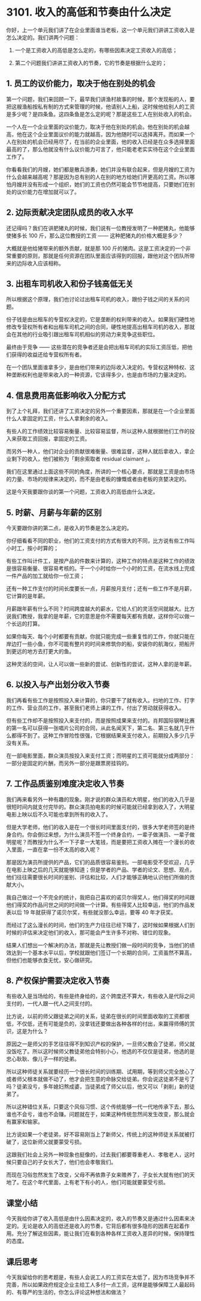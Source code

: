 # 3101. 收入的高低和节奏由什么决定

你好，上一个单元我们讲了在企业里面谁当老板，这一个单元我们讲讲工资收入是怎么决定的。我们讲两个问题：

1. 一个是工资收入的高低是怎么定的，有哪些因素决定工资收入的高低；

2. 第二个问题我们讲讲工资收入的节奏，它的节奏是根据什么定的；

## 1. 员工的议价能力，取决于他在别处的机会

第一个问题，我们来回顾一下，最早我们讲渔村故事的时候，那个发现船的人，要把这艘渔船按私有制的方式来管理的时候，他请别人上船，这时候他给别人的工资是多少呢？是四条鱼。这四条鱼是怎么定的呢？那是这些工人在别处收入的机会。

一个人在一个企业里面的议价能力，取决于他在别处的机会。他在别处的机会越高，他在这个企业里面议价的能力就越高，因为他随时可以选择离开。而如果一个人在别处的机会已经用尽了，在当前的企业里面，他的收入已经是在众多选择里面最高的了，那么他就没有什么议价能力可言了，他只能老老实实待在这个企业里面工作了。

你看看我们的月嫂，她们都是散兵游勇，她们并没有联合起来，但是月嫂的工资为什么会越来越高呢？那是因为总有别的人在别的地方给她们开更高的工资。所以哪怕月嫂并没有形成一个组织，她们的工资也仍然可能会节节地提高，只要她们在别处的议价能力在增加就可以了。

## 2. 边际贡献决定团队成员的收入水平

还记得吗？我们在讲肥猪丸的时候，我们说有一位教授发明了一种肥猪丸，他能够使猪多长 100 斤，那么这位教授的工资 —— 这种肥猪丸的价格大概是多少？

大概就是他给猪带来的额外贡献，就是那 100 斤的猪肉。这是工资决定的一个非常重要的原则，那就是任何资源在团队里面应该得到的回报，跟他对这个团队所带来的边际收入应该相称。

## 3. 出租车司机收入和份子钱高低无关

所以根据这个原理，我们也讨论过出租车司机的收入，跟份子钱之间的关系的问题。

份子钱是由出租车的专营权决定的，它是垄断的权利带来的收入。如果我们硬性地修改专营权所有者和出租车司机之间的合同，硬性地提高出租车司机的收入，那就会在其他的行业吸引跟出租车司机相似的劳动力来竞争这些职位。

最终由于竞争 —— 这些潜在的竞争者还是会把出租车司机的实际工资压低，把他们获得的收益还给专营权所有者。

在一个团队里面谁拿多少，是由他们带来的边际收入决定的。专营权这种特权、这种垄断权利也是带来收入的一种资源，它该得多少，也是由市场的力量决定的。

## 4. 信息费用高低影响收入分配方式

到了上个礼拜，我们还讲了工资决定的另外一个重要因素，那就是在一个企业里面什么人拿固定的工资，什么人拿剩余的收入。

有些人的工作绩效比较容易衡量、比较容易监督，所以这种人就根据他们工作的投入来获取工资回报，拿固定的工资。

而另外一种人，他们对企业的贡献很难衡量、很难监督，这种人就后拿收入，拿企业剩下的收入，他们被称为「剩余索取者 residual claimant 」。

我们在这里通过上面这些不同的角度，所讲的一个核心要点，那就是工资是由市场的力量、市场的规律来决定的，而不是由老板的慷慨或者由老板的贪婪决定的。

这是今天我要跟你谈的第一个问题，工资收入的高低由什么决定。

## 5. 时薪、月薪与年薪的区别

今天要跟你讲的第二点，是收入的节奏是怎么决定的。

你仔细看看不同的职业，他们的工资支付的方式有很大的不同，比方说有些工作叫小时工，按小时算的；

有些工作叫计件工，是按产品的件数来计算的，这种工作的特点是这种工作的绩效是很容易衡量、很容易考核的。干一个小时给你一个小时的工资，在流水线上完成一件产品的加工就给你一份工资；

还有一种工作支付的时间长度要长一点，月薪按月支付；还有一些工作不是月薪，它计算的是年薪。

月薪跟年薪有什么不同？时间跨度越大的薪水，它给人们的灵活空间就越大。比方说我们教授，我拿的是年薪，它的意思是你不需要每天都有贡献，这样你可以做一个长远的打算。

如果你每天、每个小时都要有贡献，你就只能完成一些重复性的工作，你就只能在岸边打一些小鱼，你不可能有整片的时间来修筑你的船，安装你的航海仪，把船开到更远的地方去打更大的鱼。

这种灵活的空间，让人可以做一些新的尝试、创新性的尝试，这种人拿的是年薪。

## 6. 以投入与产出划分收入节奏

我们再看有些工作是按照投入来计算的，你只要干了就有收入。扫地的工作、打字的工作、营业员的工作，甚至我们老师上课的工作，付出了劳动就获得收入。

但有些工作却不是按照投入来支付的，而是按照成果来支付的。肖邦国际钢琴比赛的第一名可以获得一张唱片公司的合同，从此名闻天下，第二名、第三名就几乎什么都得不到了。这种工作冒险性很强，它根据结果来支付收入，前期投入多少几乎没有关系。

在一部电影里面，群众演员按投入来支付工资；而明星的工资可能就分成两部分：一部分是固定的片酬，而另外一部分是跟票房挂钩的。

## 7. 工作品质鉴别难度决定收入节奏

我们再来看另外一种有趣的现象。刚才说的群众演员和大明星，他们的收入几乎是很短时间内就支付完毕的。群众演员拍电影的时候可能就已经拿到收入了，大明星电影上映以后不久可能也拿到所有的收入了。

但是大学老师，他们的收入是在一个很长时间里面支付的，很多大学老师签的是终身合约。你会倒过来想，为什么演员不签一个终身合约，一辈子做演员、一辈子做明星呢？而教授为什么不一下子拿一大笔钱，而是要把工资收入摊在一个漫长的收入里面，一直在拿一份不太高的收入呢？

那是因为演员所提供的产品，它们的品质很容易鉴别。一部电影受不受欢迎，几乎在电影上映之后的几天就能够知道；但是学者的产品、学者的论文、思想、观点，他们往往需要很长时间的鉴别、评估和比较，人们才能够正确地认识他们所做的贡献大小。

我自己做过一个不完全的统计，我把自己喜欢的诺贝尔得奖人，他们得奖的时间跟他们得奖的作品问世之间的时间做一个计算。有些得奖人比较幸运，他们的作品发表以后 19 年就获得了诺贝尔奖，有些就没那么幸运，要等 40 年才获奖。

而经过了这么漫长的时间，他们的生产力往往已经下降了，这时候如果根据人们到时候的评估来决定他们的收入，那可能会产生许多不对称、错位的现象。

结果人们想出一个解决的办法，那就是先让教授们做一段时间的竞争，当他们的绩效达到一个基本水平以后，学校就跟他们签订一个长期的合同，工资虽然不算高，但他们也能够衣食无忧，安心做研究。

## 8. 产权保护需要决定收入节奏

有些收入是当场给的，有些是终身给的，这个跨度还不算大，有些收入是代际之间支付的，一代人跟一代人之间支付的。

比方说，以前的师父跟徒弟之间的关系，徒弟在很长的时间里面收取的工资都很低，不仅低，还有可能是负的，没拿钱还要做出各种各样的付出，来赢得师傅的赏识，这是为什么？

原因之一是师父的手艺往往得不到知识产权的保护，一旦师父教会了徒弟，师父就没饭吃了。所以这时候师父教徒弟他会特别小心，他选的不仅仅是徒弟，他选的是忠心耿耿、像儿子一样的徒弟。

所以这种师徒关系就要经历一个很长时间的训练期、试用期，等到师父完全放心了或者师父根本就做不动了，他才会把生意的命脉交给徒弟。你会说这徒弟不是亏了吗？徒弟没亏，多年媳妇熬成婆，当徒弟成了师父以后，他又可以「剥削」新的徒弟了。

所以这种错位关系，只要这个风俗习惯、这个传统能够一代一代地传承下去，那么谁也不会亏，谁也不会赚。问题就在于，如果这种传统忽然间发生改变，那么就会有赢家和输家。

比方说如果一个老徒弟，好不容易刚当上了新师父，传统上的这种师徒关系就被打破了，这位新师父就要蒙受亏损。

这跟我们社会上另外一种现象也挺像的，过去我们都要尊重老人、孝敬老人，这时候只要自己的子女长大了，他们也会孝敬我们。

而现在习俗忽然发生了改变，父母不再依靠子女来赡养了，子女长大就有他们的天地了。在这个年代里面，上有老下有小的人，他们可能就要蒙受亏损。

## 课堂小结

今天我给你讲了收入高低是由什么因素决定的，收入的节奏又是通过什么因素来决定的。无论是收入的高低还是收入的节奏，它背后都有很多隐形的因素在起着作用。充分了解这些因素，能让我们在看到各种各样工资收入差异的时候，保持理性的态度。

## 课后思考

今天我留给你的思考题是，有些人会说工人的工资实在太低了，因为市场竞争并不完善，所以如果政府规定企业主给工人多付一点工资，这样是能够保障工人最起码的、有尊严的生活的，你怎么评论这种想法和做法？

